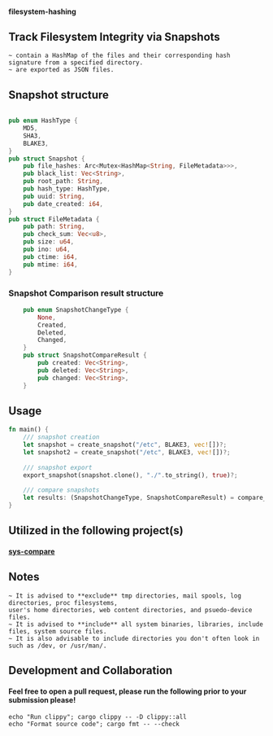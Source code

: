#### filesystem-hashing

## Track Filesystem Integrity via Snapshots
    ~ contain a HashMap of the files and their corresponding hash signature from a specified directory.
    ~ are exported as JSON files.

## Snapshot structure
```rust

pub enum HashType {
    MD5,
    SHA3,
    BLAKE3,
}
pub struct Snapshot {
    pub file_hashes: Arc<Mutex<HashMap<String, FileMetadata>>>,
    pub black_list: Vec<String>,
    pub root_path: String,
    pub hash_type: HashType,
    pub uuid: String,
    pub date_created: i64,
}
pub struct FileMetadata {
    pub path: String,
    pub check_sum: Vec<u8>,
    pub size: u64,
    pub ino: u64,
    pub ctime: i64,
    pub mtime: i64,
}
```
### Snapshot Comparison result structure
```rust
    pub enum SnapshotChangeType {
        None,
        Created,
        Deleted,
        Changed,
    }
    pub struct SnapshotCompareResult {
        pub created: Vec<String>,
        pub deleted: Vec<String>,
        pub changed: Vec<String>,
    }

```

## Usage
```rust
fn main() {
    /// snapshot creation
    let snapshot = create_snapshot("/etc", BLAKE3, vec![])?;
    let snapshot2 = create_snapshot("/etc", BLAKE3, vec![])?;
    
    /// snapshot export
    export_snapshot(snapshot.clone(), "./".to_string(), true)?;
    
    /// compare snapshots
    let results: (SnapshotChangeType, SnapshotCompareResult) = compare_snapshots(snapshot(), snapshot2)?;
}
```



## Utilized in the following project(s)
#### [sys-compare](https://github.com/helloimalemur/sys-compare)

## Notes
    ~ It is advised to **exclude** tmp directories, mail spools, log directories, proc filesystems,
    user's home directories, web content directories, and psuedo-device files.
    ~ It is advised to **include** all system binaries, libraries, include files, system source files.
    ~ It is also advisable to include directories you don't often look in such as /dev, or /usr/man/.

## Development and Collaboration
#### Feel free to open a pull request, please run the following prior to your submission please!
    echo "Run clippy"; cargo clippy -- -D clippy::all
    echo "Format source code"; cargo fmt -- --check
